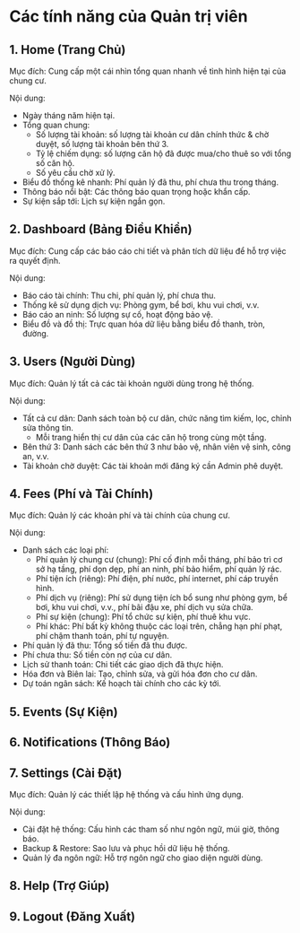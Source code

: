 # Các tính năng của Quản trị viên

## 1. Home (Trang Chủ)

Mục đích: Cung cấp một cái nhìn tổng quan nhanh về tình hình hiện tại của chung cư.

Nội dung:
* Ngày tháng năm hiện tại.
* Tổng quan chung: 
  * Số lượng tài khoản: số lượng tài khoản cư dân chính thức & chờ duyệt, số lượng tài khoản bên thứ 3.
  * Tỷ lệ chiếm dụng: số lượng căn hộ đã được mua/cho thuê so với tổng số căn hộ.
  * Số yêu cầu chờ xử lý. 
* Biểu đồ thống kê nhanh: Phí quản lý đã thu, phí chưa thu trong tháng.
* Thông báo nổi bật: Các thông báo quan trọng hoặc khẩn cấp.
* Sự kiện sắp tới: Lịch sự kiện ngắn gọn.

## 2. Dashboard (Bảng Điều Khiển)

Mục đích: Cung cấp các báo cáo chi tiết và phân tích dữ liệu để hỗ trợ việc ra quyết định.

Nội dung:
* Báo cáo tài chính: Thu chi, phí quản lý, phí chưa thu.
* Thống kê sử dụng dịch vụ: Phòng gym, bể bơi, khu vui chơi, v.v.
* Báo cáo an ninh: Số lượng sự cố, hoạt động bảo vệ.
* Biểu đồ và đồ thị: Trực quan hóa dữ liệu bằng biểu đồ thanh, tròn, đường.

## 3. Users (Người Dùng)

Mục đích: Quản lý tất cả các tài khoản người dùng trong hệ thống.

Nội dung:
* Tất cả cư dân: Danh sách toàn bộ cư dân, chức năng tìm kiếm, lọc, chỉnh sửa thông tin.
  * Mỗi trang hiển thị cư dân của các căn hộ trong cùng một tầng.
* Bên thứ 3: Danh sách các bên thứ 3 như bảo vệ, nhân viên vệ sinh, công an, v.v.
* Tài khoản chờ duyệt: Các tài khoản mới đăng ký cần Admin phê duyệt.


## 4. Fees (Phí và Tài Chính)

Mục đích: Quản lý các khoản phí và tài chính của chung cư.

Nội dung:
* Danh sách các loại phí: 
  * Phí quản lý chung cư (chung): Phí cố định mỗi tháng, phí bảo trì cơ sở hạ tầng, phí dọn dẹp, phí an ninh, phí bảo hiểm, phí quản lý rác.
  * Phí tiện ích (riêng): Phí điện, phí nước, phí internet, phí cáp truyền hình.
  * Phí dịch vụ (riêng): Phí sử dụng tiện ích bổ sung như phòng gym, bể bơi, khu vui chơi, v.v., phí bãi đậu xe, phí dịch vụ sửa chữa.
  * Phí sự kiện (chung): Phí tổ chức sự kiện, phí thuê khu vực.
  * Phí khác: Phí bất kỳ không thuộc các loại trên, chẳng hạn phí phạt, phí chậm thanh toán, phí tự nguyện.
* Phí quản lý đã thu: Tổng số tiền đã thu được.
* Phí chưa thu: Số tiền còn nợ của cư dân.
* Lịch sử thanh toán: Chi tiết các giao dịch đã thực hiện.
* Hóa đơn và Biên lai: Tạo, chỉnh sửa, và gửi hóa đơn cho cư dân.
* Dự toán ngân sách: Kế hoạch tài chính cho các kỳ tới.

## 5. Events (Sự Kiện)

## 6. Notifications (Thông Báo)

## 7. Settings (Cài Đặt)

Mục đích: Quản lý các thiết lập hệ thống và cấu hình ứng dụng.

Nội dung:
* Cài đặt hệ thống: Cấu hình các tham số như ngôn ngữ, múi giờ, thông báo.
* Backup & Restore: Sao lưu và phục hồi dữ liệu hệ thống.
* Quản lý đa ngôn ngữ: Hỗ trợ ngôn ngữ cho giao diện người dùng.

## 8. Help (Trợ Giúp)

## 9. Logout (Đăng Xuất)

